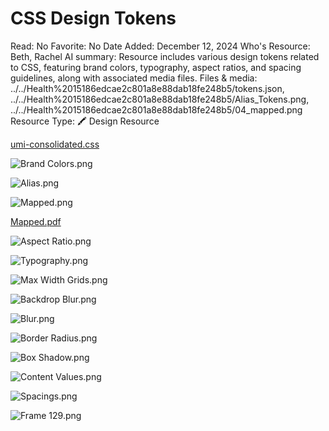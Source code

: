 # CSS Design Tokens

Read: No
Favorite: No
Date Added: December 12, 2024
Who's Resource: Beth, Rachel
AI summary: Resource includes various design tokens related to CSS, featuring brand colors, typography, aspect ratios, and spacing guidelines, along with associated media files.
Files & media: ../../Health%2015186edcae2c801a8e88dab18fe248b5/tokens.json, ../../Health%2015186edcae2c801a8e88dab18fe248b5/Alias_Tokens.png, ../../Health%2015186edcae2c801a8e88dab18fe248b5/04_mapped.png
Resource Type: 🖍️ Design Resource

[umi-consolidated.css](CSS%20Design%20Tokens%2015a86edcae2c8031b922f540ea46f86a/umi-consolidated.css)

![Brand Colors.png](CSS%20Design%20Tokens%2015a86edcae2c8031b922f540ea46f86a/Brand_Colors.png)

![Alias.png](CSS%20Design%20Tokens%2015a86edcae2c8031b922f540ea46f86a/Alias.png)

![Mapped.png](CSS%20Design%20Tokens%2015a86edcae2c8031b922f540ea46f86a/Mapped.png)

[Mapped.pdf](CSS%20Design%20Tokens%2015a86edcae2c8031b922f540ea46f86a/Mapped.pdf)

![Aspect Ratio.png](CSS%20Design%20Tokens%2015a86edcae2c8031b922f540ea46f86a/Aspect_Ratio.png)

![Typography.png](CSS%20Design%20Tokens%2015a86edcae2c8031b922f540ea46f86a/Typography.png)

![Max Width Grids.png](CSS%20Design%20Tokens%2015a86edcae2c8031b922f540ea46f86a/Max_Width_Grids.png)

![Backdrop Blur.png](CSS%20Design%20Tokens%2015a86edcae2c8031b922f540ea46f86a/Backdrop_Blur.png)

![Blur.png](CSS%20Design%20Tokens%2015a86edcae2c8031b922f540ea46f86a/Blur.png)

![Border Radius.png](CSS%20Design%20Tokens%2015a86edcae2c8031b922f540ea46f86a/Border_Radius.png)

![Box Shadow.png](CSS%20Design%20Tokens%2015a86edcae2c8031b922f540ea46f86a/Box_Shadow.png)

![Content Values.png](CSS%20Design%20Tokens%2015a86edcae2c8031b922f540ea46f86a/Content_Values.png)

![Spacings.png](CSS%20Design%20Tokens%2015a86edcae2c8031b922f540ea46f86a/Spacings.png)

![Frame 129.png](CSS%20Design%20Tokens%2015a86edcae2c8031b922f540ea46f86a/Frame_129.png)
